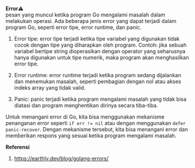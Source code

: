 <b>Error</b>⚠️<br>
 pesan yang muncul ketika program Go mengalami masalah dalam melakukan operasi. Ada beberapa jenis error yang dapat terjadi dalam program Go, seperti error tipe, error runtime, dan panic.

1. Error tipe: error tipe terjadi ketika tipe variabel yang digunakan tidak cocok dengan tipe yang diharapkan oleh program. Contoh: jika sebuah variabel bertipe string dioperasikan dengan operator yang seharusnya hanya digunakan untuk tipe numerik, maka program akan menghasilkan error tipe.

2. Error runtime: error runtime terjadi ketika program sedang dijalankan dan menemukan masalah, seperti pembagian dengan nol atau akses indeks array yang tidak valid.

3. Panic: panic terjadi ketika program mengalami masalah yang tidak bisa diatasi dan program menghentikan dirinya secara tiba-tiba.

Untuk menangani error di Go, kita bisa menggunakan mekanisme penanganan error seperti `if err != nil` atau dengan menggunakan `defer panic-recover`. Dengan mekanisme tersebut, kita bisa menangani error dan memberikan respons yang sesuai ketika program mengalami masalah.


<b>Referensi</b><br>
1. https://earthly.dev/blog/golang-errors/